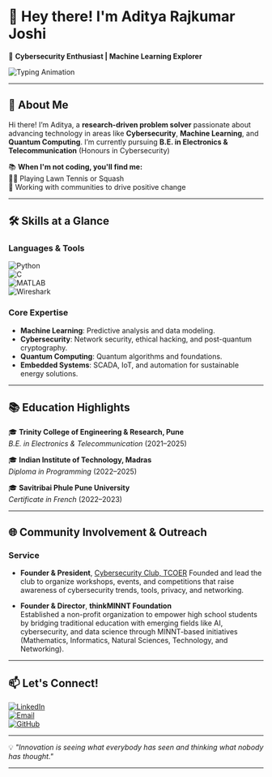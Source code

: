 # 👋 **Hey there! I'm Aditya Rajkumar Joshi**  
🚀 **Cybersecurity Enthusiast | Machine Learning Explorer**  

![Typing Animation](https://readme-typing-svg.demolab.com?font=Fira+Code&size=24&duration=4000&pause=500&color=36BCF7&width=600&lines=Cybersecurity+%7C+Quantum+Computing+Explorer+%7C+AI+Enthusiast;Researcher+Passionate+About+Innovating;Welcome+to+my+GitHub+Space!+)  

---

## 🌟 **About Me**  

Hi there! I’m Aditya, a **research-driven problem solver** passionate about advancing technology in areas like **Cybersecurity**, **Machine Learning**, and **Quantum Computing**. I’m currently pursuing **B.E. in Electronics & Telecommunication** (Honours in Cybersecurity)  

📚 **When I'm not coding, you'll find me:**  
🏃‍♂️ Playing Lawn Tennis or Squash </br>
🌱 Working with communities to drive positive change  

---

## 🛠️ **Skills at a Glance**  

### Languages & Tools  
![Python](https://img.shields.io/badge/Python-3776AB?style=for-the-badge&logo=python&logoColor=white)  
![C](https://img.shields.io/badge/C-00599C?style=for-the-badge&logo=c&logoColor=white)  
![MATLAB](https://img.shields.io/badge/MATLAB-0076A8?style=for-the-badge&logo=mathworks&logoColor=white)  
![Wireshark](https://img.shields.io/badge/Wireshark-1679A7?style=for-the-badge&logo=wireshark&logoColor=white)  

### Core Expertise  
- **Machine Learning**: Predictive analysis and data modeling.  
- **Cybersecurity**: Network security, ethical hacking, and post-quantum cryptography.  
- **Quantum Computing**: Quantum algorithms and foundations.  
- **Embedded Systems**: SCADA, IoT, and automation for sustainable energy solutions.  

---

## 📚 **Education Highlights**  

🎓 **Trinity College of Engineering & Research, Pune**  
_B.E. in Electronics & Telecommunication_ (2021–2025)

🎓 **Indian Institute of Technology, Madras**  
_Diploma in Programming_ (2022–2025)  

🎓 **Savitribai Phule Pune University**  
_Certificate in French_ (2022–2023) 

---

## 🌐 **Community Involvement & Outreach**

### Service  
- **Founder & President**, <a href="https://www.kjei.edu.in/tcoer/Cyber_Club/home.html" target="_blank">Cybersecurity Club, TCOER</a>
  Founded and lead the club to organize workshops, events, and competitions that raise awareness of cybersecurity trends, tools, privacy, and networking.

- **Founder & Director**, **thinkMINNT Foundation**  
  Established a non-profit organization to empower high school students by bridging traditional education with emerging fields like AI, cybersecurity, and data science through MINNT-based initiatives (Mathematics, Informatics, Natural Sciences, Technology, and Networking).

---


## 📫 **Let's Connect!**  

[![LinkedIn](https://img.shields.io/badge/LinkedIn-Aditya_Joshi-blue?style=for-the-badge&logo=linkedin&logoColor=white)](https://linkedin.com/in/adityajoshi)  
[![Email](https://img.shields.io/badge/Email-adityajoshi020503@gmail.com-red?style=for-the-badge&logo=gmail&logoColor=white)](mailto:adityajoshi020503@gmail.com)  
[![GitHub](https://img.shields.io/badge/GitHub-adityarajkumarjoshi-black?style=for-the-badge&logo=github&logoColor=white)](https://github.com/adityarajkumarjoshi)  

---

💡 *"Innovation is seeing what everybody has seen and thinking what nobody has thought."*  

--- 
